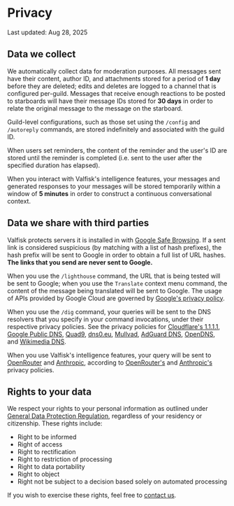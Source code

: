 <!--
SPDX-FileCopyrightText: 2025 Ryan Cao <hello@ryanccn.dev>

SPDX-License-Identifier: AGPL-3.0-only
-->

# Privacy

Last updated: Aug 28, 2025

## Data we collect

We automatically collect data for moderation purposes. All messages sent have their content, author ID, and attachments stored for a period of **1 day** before they are deleted; edits and deletes are logged to a channel that is configured per-guild. Messages that receive enough reactions to be posted to starboards will have their message IDs stored for **30 days** in order to relate the original message to the message on the starboard.

Guild-level configurations, such as those set using the `/config` and `/autoreply` commands, are stored indefinitely and associated with the guild ID.

When users set reminders, the content of the reminder and the user's ID are stored until the reminder is completed (i.e. sent to the user after the specified duration has elapsed).

When you interact with Valfisk's intelligence features, your messages and generated responses to your messages will be stored temporarily within a window of **5 minutes** in order to construct a continuous conversational context.

## Data we share with third parties

Valfisk protects servers it is installed in with [Google Safe Browsing](https://safebrowsing.google.com/). If a sent link is considered suspicious (by matching with a list of hash prefixes), the hash prefix will be sent to Google in order to obtain a full list of URL hashes. **The links that you send are never sent to Google.**

When you use the `/lighthouse` command, the URL that is being tested will be sent to Google; when you use the `Translate` context menu command, the content of the message being translated will be sent to Google. The usage of APIs provided by Google Cloud are governed by [Google's privacy policy](https://policies.google.com/privacy).

When you use the `/dig` command, your queries will be sent to the DNS resolvers that you specify in your command invocations, under their respective privacy policies. See the privacy policies for [Cloudflare's 1.1.1.1](https://developers.cloudflare.com/1.1.1.1/privacy/public-dns-resolver/), [Google Public DNS](https://developers.google.com/speed/public-dns/privacy), [Quad9](https://quad9.net/privacy/policy/), [dns0.eu](https://www.dns0.eu/privacy), [Mullvad](https://mullvad.net/en/help/privacy-policy), [AdGuard DNS](https://adguard-dns.io/en/privacy.html), [OpenDNS](https://www.opendns.com/privacy-policy/), and [Wikimedia DNS](https://meta.wikimedia.org/wiki/Wikimedia_DNS#Privacy_policy).

When you use Valfisk's intelligence features, your query will be sent to [OpenRouter](https://openrouter.ai/) and [Anthropic](https://www.anthropic.com/), according to [OpenRouter's](https://openrouter.ai/privacy) and [Anthropic's](https://www.anthropic.com/legal/privacy) privacy policies.

## Rights to your data

We respect your rights to your personal information as outlined under [General Data Protection Regulation](https://eur-lex.europa.eu/legal-content/EN/TXT/?uri=CELEX:02016R0679-20160504), regardless of your residency or citizenship. These rights include:

- Right to be informed
- Right of access
- Right to rectification
- Right to restriction of processing
- Right to data portability
- Right to object
- Right not be subject to a decision based solely on automated processing

If you wish to exercise these rights, feel free to [contact us](mailto:hello@ryanccn.dev).
